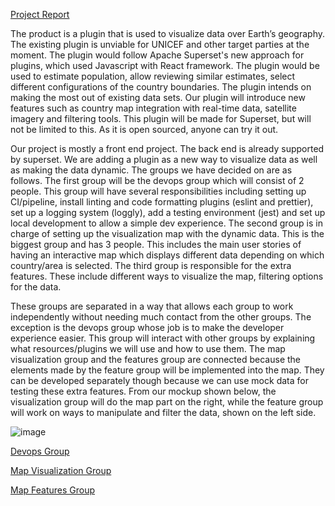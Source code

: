 <ins>Project Report<ins/>

The product is a plugin that is used to visualize data over Earth’s geography. The existing plugin is unviable for UNICEF and other target parties at the moment. The plugin would follow Apache Superset's new approach for plugins, which used Javascript with React framework. The plugin would be used to estimate population, allow reviewing similar estimates, select different configurations of the country boundaries. The plugin intends on making the most out of existing data sets. Our plugin will introduce new features such as country map integration with real-time data, satellite imagery and filtering tools. This plugin will be made for Superset, but will not be limited to this. As it is open sourced, anyone can try it out.

Our project is mostly a front end project. The back end is already supported by superset. We are adding a plugin as a new way to visualize data as well as making the data dynamic. The groups we have decided on are as follows. The first group will be the devops group which will consist of 2 people. This group will have several responsibilities including setting up CI/pipeline, install linting and code formatting plugins (eslint and prettier), set up a logging system (loggly), add a testing environment (jest) and set up local development to allow a simple dev experience. 
The second group is in charge of setting up the visualization map with the dynamic data. This is the biggest group and has 3 people. This includes the main user stories of having an interactive map which displays different data depending on which country/area is selected.
The third group is responsible for the extra features. These include different ways to visualize the map, filtering options for the data. 

These groups are separated in a way that allows each group to work independently without needing much contact from the other groups. The exception is the devops group whose job is to make the developer experience easier. This group will interact with other groups by explaining what resources/plugins we will use and how to use them. 
The map visualization group and the features group are connected because the elements made by the feature group will be implemented into the map. They can be developed separately though because we can use mock data for testing these extra features. From our mockup shown below, the visualization group will do the map part on the right, while the feature group will work on ways to manipulate and filter the data, shown on the left side.

![image](https://github.com/csc301-2023-fall/project-11-unicef-t/assets/72054183/0f197ab7-6ebf-4fed-97e7-3b67d0039e64)

<ins>Devops Group<ins/>

<ins>Map Visualization Group<ins/>

<ins>Map Features Group<ins/>
